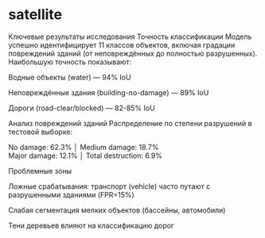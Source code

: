 # satellite

Ключевые результаты исследования
Точность классификации
Модель успешно идентифицирует 11 классов объектов, включая градации повреждений зданий (от неповреждённых до полностью разрушенных). Наибольшую точность показывают:

Водные объекты (water) — 94% IoU

Неповреждённые здания (building-no-damage) — 89% IoU

Дороги (road-clear/blocked) — 82-85% IoU

Анализ повреждений зданий
Распределение по степени разрушений в тестовой выборке:

No damage: 62.3%  │ Medium damage: 18.7%  
Major damage: 12.1% │ Total destruction: 6.9%


Проблемные зоны

Ложные срабатывания: транспорт (vehicle) часто путают с разрушенными зданиями (FPR=15%)

Слабая сегментация мелких объектов (бассейны, автомобили)

Тени деревьев влияют на классификацию дорог
